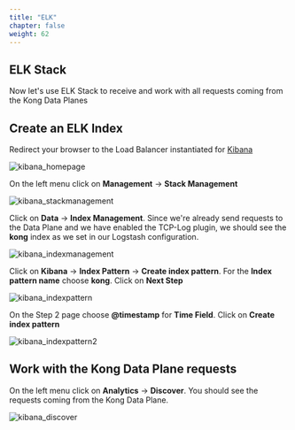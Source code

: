 ```yaml
---
title: "ELK"
chapter: false
weight: 62
---
```


## ELK Stack

Now let's use ELK Stack to receive and work with all requests coming from the Kong Data Planes


##  Create an ELK Index
Redirect your browser to the Load Balancer instantiated for [Kibana](http://a14ef525d608946ccb3a737a96ac29d5-1601079644.eu-central-1.elb.amazonaws.com:5601)

![kibana_homepage](/images/kibana_homepage.png)


On the left menu click on <b>Management</b> -> <b>Stack Management</b>

![kibana_stackmanagement](/images/kibana_stackmanagement.png)


Click on <b>Data</b> -> <b>Index Management</b>. Since we're already send requests to the Data Plane and we have enabled the TCP-Log plugin, we should see the <b>kong</b> index as we set in our Logstash configuration.

![kibana_indexmanagement](/images/kibana_indexmanagement.png)


Click on <b>Kibana</b> -> <b>Index Pattern</b> -> <b>Create index pattern</b>. For the <b>Index pattern name</b> choose <b>kong</b>. Click on <b>Next Step</b>

![kibana_indexpattern](/images/kibana_indexpattern.png)


On the Step 2 page choose <b>@timestamp</b> for <b>Time Field</b>. Click on <b>Create index pattern</b>

![kibana_indexpattern2](/images/kibana_indexpattern2.png)


##  Work with the Kong Data Plane requests

On the left menu click on <b>Analytics</b> -> <b>Discover</b>. You should see the requests coming from the Kong Data Plane.

![kibana_discover](/images/kibana_discover.png)

